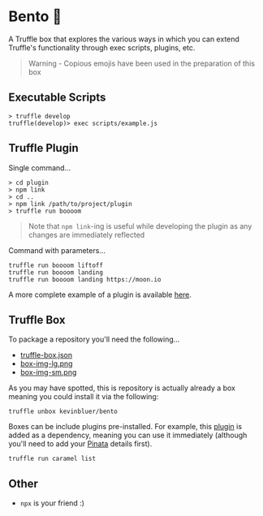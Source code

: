 # Bento 🍱

A Truffle box that explores the various ways in which you can extend Truffle's functionality through exec scripts, plugins, etc.

> Warning - Copious emojis have been used in the preparation of this box 

## Executable Scripts

```
> truffle develop
truffle(develop)> exec scripts/example.js
```

## Truffle Plugin

Single command...

```
> cd plugin
> npm link
> cd ..
> npm link /path/to/project/plugin
> truffle run boooom
```

> Note that `npm link`-ing is useful while developing the plugin as any changes are immediately reflected

Command with parameters...

```
truffle run boooom liftoff
truffle run boooom landing
truffle run boooom landing https://moon.io
```

A more complete example of a plugin is available [here](https://github.com/kevinbluer/truffle-plugin-caramel).

## Truffle Box

To package a repository you'll need the following...

- [truffle-box.json](truffle-box.json)
- [box-img-lg.png](box-img-lg.png)
- [box-img-sm.png](box-img-sm.png)

As you may have spotted, this is repository is actually already a box meaning you could install it via the following:

```
truffle unbox kevinbluer/bento
```

Boxes can be include plugins pre-installed. For example, this [plugin](https://github.com/kevinbluer/truffle-plugin-caramel) is added as a dependency, meaning you can use it immediately (although you'll need to add your [Pinata](https://pinata.cloud/) details first).

```
truffle run caramel list
```

## Other

- `npx` is your friend :)